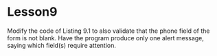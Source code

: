 # Lesson9



Modify the code of Listing 9.1 to also validate that the phone field of the form is not blank. Have the program produce only one alert message, saying which field(s) require attention.
